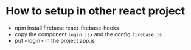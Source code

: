 # How to setup in other react project

- npm install firebase react-firebase-hooks
- copy the component `login.jsx` and the config `firebase.js`
- put <login\> in the project app.js
